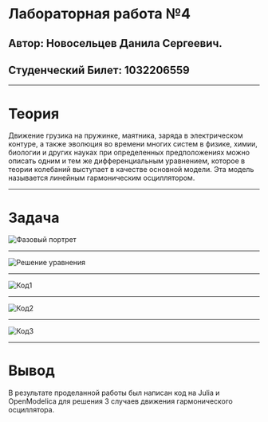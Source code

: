 # Лабораторная работа №4
## Автор: Новосельцев Данила Сергеевич.

## Студенческий Билет: 1032206559

---

# Теория

Движение грузика на пружинке, маятника, заряда в электрическом контуре, а также эволюция во времени многих систем в физике, химии, биологии и других науках при определенных предположениях можно описать одним и тем же дифференциальным уравнением, которое в теории колебаний выступает в качестве основной модели. Эта модель называется линейным гармоническим осциллятором.


---

# Задача

![Фазовый портрет](1,1.png)

---

![Решение уравнения](1,2.png)

---

![Код1](c1.png)

---

![Код2](c2.png)

---

![Код3](c3.png)

---

# Вывод

В результате проделанной работы был написан код на Julia и OpenModelica для решения 3 случаев движения гармонического осциллятора.